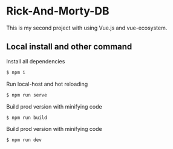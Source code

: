 # Rick-And-Morty-DB

This is my second project with using Vue.js and vue-ecosystem.

## Local install and other command
Install all dependencies 
```sh
$ npm i
```
Run local-host and hot reloading
```sh
$ npm run serve
```
Build prod version with minifying code
```sh
$ npm run build
```
Build prod version with minifying code
```sh
$ npm run dev
```
